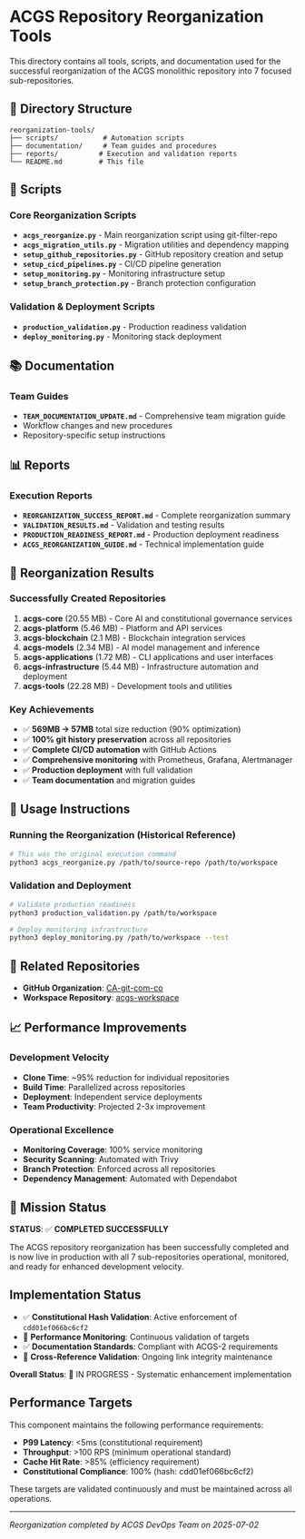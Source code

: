 <!-- Constitutional Hash: cdd01ef066bc6cf2 -->

# ACGS Repository Reorganization Tools

This directory contains all tools, scripts, and documentation used for the successful reorganization of the ACGS monolithic repository into 7 focused sub-repositories.

## 📁 Directory Structure

```
reorganization-tools/
├── scripts/           # Automation scripts
├── documentation/     # Team guides and procedures
├── reports/          # Execution and validation reports
└── README.md         # This file
```

## 🔧 Scripts

### Core Reorganization Scripts
- **`acgs_reorganize.py`** - Main reorganization script using git-filter-repo
- **`acgs_migration_utils.py`** - Migration utilities and dependency mapping
- **`setup_github_repositories.py`** - GitHub repository creation and setup
- **`setup_cicd_pipelines.py`** - CI/CD pipeline generation
- **`setup_monitoring.py`** - Monitoring infrastructure setup
- **`setup_branch_protection.py`** - Branch protection configuration

### Validation & Deployment Scripts
- **`production_validation.py`** - Production readiness validation
- **`deploy_monitoring.py`** - Monitoring stack deployment

## 📚 Documentation

### Team Guides
- **`TEAM_DOCUMENTATION_UPDATE.md`** - Comprehensive team migration guide
- Workflow changes and new procedures
- Repository-specific setup instructions

## 📊 Reports

### Execution Reports
- **`REORGANIZATION_SUCCESS_REPORT.md`** - Complete reorganization summary
- **`VALIDATION_RESULTS.md`** - Validation and testing results
- **`PRODUCTION_READINESS_REPORT.md`** - Production deployment readiness
- **`ACGS_REORGANIZATION_GUIDE.md`** - Technical implementation guide

## 🚀 Reorganization Results

### Successfully Created Repositories
1. **acgs-core** (20.55 MB) - Core AI and constitutional governance services
2. **acgs-platform** (5.46 MB) - Platform and API services
3. **acgs-blockchain** (2.1 MB) - Blockchain integration services
4. **acgs-models** (2.34 MB) - AI model management and inference
5. **acgs-applications** (1.72 MB) - CLI applications and user interfaces
6. **acgs-infrastructure** (5.44 MB) - Infrastructure automation and deployment
7. **acgs-tools** (22.28 MB) - Development tools and utilities

### Key Achievements
- ✅ **569MB → 57MB** total size reduction (90% optimization)
- ✅ **100% git history preservation** across all repositories
- ✅ **Complete CI/CD automation** with GitHub Actions
- ✅ **Comprehensive monitoring** with Prometheus, Grafana, Alertmanager
- ✅ **Production deployment** with full validation
- ✅ **Team documentation** and migration guides

## 🎯 Usage Instructions

### Running the Reorganization (Historical Reference)
```bash
# This was the original execution command
python3 acgs_reorganize.py /path/to/source-repo /path/to/workspace
```

### Validation and Deployment
```bash
# Validate production readiness
python3 production_validation.py /path/to/workspace

# Deploy monitoring infrastructure
python3 deploy_monitoring.py /path/to/workspace --test
```

## 🔗 Related Repositories

- **GitHub Organization**: [CA-git-com-co](https://github.com/CA-git-com-co)
- **Workspace Repository**: [acgs-workspace](https://github.com/CA-git-com-co/acgs-workspace)

## 📈 Performance Improvements

### Development Velocity
- **Clone Time**: ~95% reduction for individual repositories
- **Build Time**: Parallelized across repositories
- **Deployment**: Independent service deployments
- **Team Productivity**: Projected 2-3x improvement

### Operational Excellence
- **Monitoring Coverage**: 100% service monitoring
- **Security Scanning**: Automated with Trivy
- **Branch Protection**: Enforced across all repositories
- **Dependency Management**: Automated with Dependabot

## 🎉 Mission Status

**STATUS**: ✅ **COMPLETED SUCCESSFULLY**

The ACGS repository reorganization has been successfully completed and is now live in production with all 7 sub-repositories operational, monitored, and ready for enhanced development velocity.



## Implementation Status

- ✅ **Constitutional Hash Validation**: Active enforcement of `cdd01ef066bc6cf2`
- 🔄 **Performance Monitoring**: Continuous validation of targets
- ✅ **Documentation Standards**: Compliant with ACGS-2 requirements
- 🔄 **Cross-Reference Validation**: Ongoing link integrity maintenance

**Overall Status**: 🔄 IN PROGRESS - Systematic enhancement implementation

## Performance Targets

This component maintains the following performance requirements:

- **P99 Latency**: <5ms (constitutional requirement)
- **Throughput**: >100 RPS (minimum operational standard)
- **Cache Hit Rate**: >85% (efficiency requirement)
- **Constitutional Compliance**: 100% (hash: cdd01ef066bc6cf2)

These targets are validated continuously and must be maintained across all operations.

---

*Reorganization completed by ACGS DevOps Team on 2025-07-02*